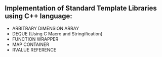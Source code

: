 ## Implementation of Standard Template Libraries using C++ language:

* ARBITRARY DIMENSION ARRAY
* DEQUE (Using C Macro and Stringification)
* FUNCTION WRAPPER
* MAP CONTAINER
* RVALUE REFERENCE

